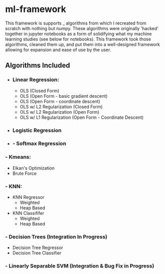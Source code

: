 # ml-framework
This framework is supports _ algorithms from which I recreated from scratch with nothing but numpy. These algorithms were originally 'hacked' together in jupyter notebooks as a form of solidifying what my machine learning studies (see below for notebooks). This framework took those algorithms, cleaned them up, and put them into a well-designed framework allowing for expansion and ease of use by the user. 

## Algorithms Included 
- ###  Linear Regression:
  - OLS (Closed Form)
  - OLS (Open Form - basic gradient descent)
  - OLS (Open Form - coordinate descent)
  - OLS w/ L2 Regularization (Closed Form)
  - OLS w/ L2 Regularization (Open Form)
  - OLS w/ L1 Regularization (Open Form - Coordinate Descent)

- ###  Logistic Regression

- ### - Softmax Regression

### - Kmeans:
  - Elkan's Optimization
  - Brute Force

### - KNN:
  - KNN Regressor
    - Weighted
    - Heap Based
  - KNN Classififer
    - Weighted
    - Heap Based

### - Decision Trees (Integration In Progress)
  - Decision Tree Regressor
  - Decision Tree Classifier

### - Linearly Separable SVM (Integration & Bug Fix in Progress)


